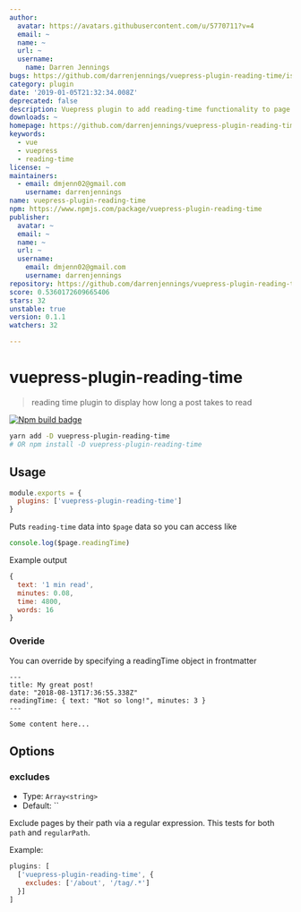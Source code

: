 ```yaml
---
author:
  avatar: https://avatars.githubusercontent.com/u/5770711?v=4
  email: ~
  name: ~
  url: ~
  username:
    name: Darren Jennings
bugs: https://github.com/darrenjennings/vuepress-plugin-reading-time/issues
category: plugin
date: '2019-01-05T21:32:34.008Z'
deprecated: false
description: Vuepress plugin to add reading-time functionality to page data
downloads: ~
homepage: https://github.com/darrenjennings/vuepress-plugin-reading-time#readme
keywords:
  - vue
  - vuepress
  - reading-time
license: ~
maintainers:
  - email: dmjenn02@gmail.com
    username: darrenjennings
name: vuepress-plugin-reading-time
npm: https://www.npmjs.com/package/vuepress-plugin-reading-time
publisher:
  avatar: ~
  email: ~
  name: ~
  url: ~
  username:
    email: dmjenn02@gmail.com
    username: darrenjennings
repository: https://github.com/darrenjennings/vuepress-plugin-reading-time
score: 0.5360172609665406
stars: 32
unstable: true
version: 0.1.1
watchers: 32

---
```


# vuepress-plugin-reading-time 

> reading time plugin to display how long a post takes to read

[![Npm build badge](https://img.shields.io/npm/v/vuepress-plugin-reading-time.svg?style=flat-square)](https://www.npmjs.com/package/vuepress-plugin-reading-time)

```bash
yarn add -D vuepress-plugin-reading-time
# OR npm install -D vuepress-plugin-reading-time
```

## Usage

```javascript
module.exports = {
  plugins: ['vuepress-plugin-reading-time']
}
```

Puts `reading-time` data into `$page` data so you can access like

```js
console.log($page.readingTime)
```

Example output
```js
{
  text: '1 min read',
  minutes: 0.08,
  time: 4800,
  words: 16
}
```

### Overide

You can override by specifying a readingTime object in frontmatter

```
---
title: My great post!
date: "2018-08-13T17:36:55.338Z"
readingTime: { text: "Not so long!", minutes: 3 }
---

Some content here...
```


## Options

### excludes

- Type: `Array<string>`
- Default: ``

Exclude pages by their path via a regular expression. This tests for both `path`
and `regularPath`.

Example:

```javascript
plugins: [
  ['vuepress-plugin-reading-time', {
    excludes: ['/about', '/tag/.*']
  }]
]
```
